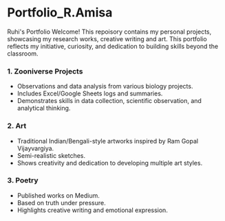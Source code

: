 # Portfolio_R.Amisa 
Ruhi's Portfolio 
Welcome! This repoisory contains my personal projects, showcasing my research works, creative writing and art. This portfolio reflects my initiative, curiosity, and dedication to building skills beyond the classroom.

### 1. Zooniverse Projects
- Observations and data analysis from various biology projects.
- Includes Excel/Google Sheets logs and summaries.
- Demonstrates skills in data collection, scientific observation, and analytical thinking.

### 2. Art
- Traditional Indian/Bengali-style artworks inspired by Ram Gopal Vijayvargiya.
- Semi-realistic sketches.
- Shows creativity and dedication to developing multiple art styles.

### 3. Poetry
- Published works on Medium.
- Based on truth under pressure.
- Highlights creative writing and emotional expression.


